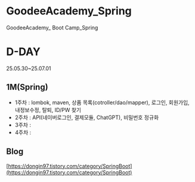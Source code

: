# GoodeeAcademy_Spring
GoodeeAcademy_ Boot Camp_Spring

# D-DAY
25.05.30~25.07.01

## 1M(Spring) 
- 1주차 : lombok, maven, 상품 목록(cotroller/dao/mapper), 로그인, 회원가입, 내정보수정, 탈퇴, ID/PW 찾기
- 2주차 : API(네이버로그인, 결제모듈, ChatGPT), 비밀번호 정규화
- 3주차 : 
- 4주차 : 

## Blog
[https://dongin97.tistory.com/category/SpringBoot](https://dongin97.tistory.com/category/SpringBoot)
